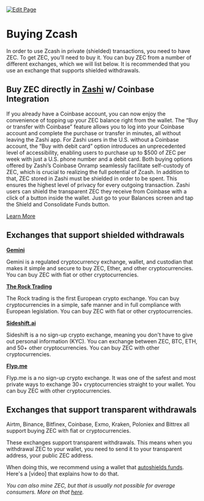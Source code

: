 <a href="https://github.com/zechub/zechub/edit/main/site/Using_Zcash/Buying_ZEC.md" target="_blank">
  <img src="https://img.shields.io/badge/Edit-blue" alt="Edit Page"/>
</a>


# Buying Zcash

In order to use Zcash in private (shielded) transactions, you need to have ZEC. To get ZEC, you'll need to buy it. You can buy ZEC from a number of different exchanges, which we will list below. It is recommended that you use an exchange that supports shielded withdrawals.

## Buy ZEC directly in [Zashi](https://electriccoin.co/zashi/) w/ Coinbase Integration

If you already have a Coinbase account, you can now enjoy the convenience of topping up your ZEC balance right from the wallet. The “Buy or transfer with Coinbase” feature allows you to log into your Coinbase account and complete the purchase or transfer in minutes, all without leaving the Zashi app. For Zashi users in the U.S. without a Coinbase account, the “Buy with debit card” option introduces an unprecedented level of accessibility, enabling users to purchase up to $500 of ZEC per week with just a U.S. phone number and a debit card. Both buying options offered by Zashi’s Coinbase Onramp seamlessly facilitate self-custody of ZEC, which is crucial to realizing the full potential of Zcash. In addition to that, ZEC stored in Zashi must be shielded in order to be spent. This ensures the highest level of privacy for every outgoing transaction. Zashi users can shield the transparent ZEC they receive from Coinbase with a click of a button inside the wallet. Just go to your Balances screen and tap the Shield and Consolidate Funds button.

[Learn More](https://x.com/ElectricCoinCo/status/1836792480001388765)


## Exchanges that support shielded withdrawals

**[Gemini](https://www.gemini.com)**

Gemini is a regulated cryptocurrency exchange, wallet, and custodian that makes it simple and secure to buy ZEC, Ether, and other cryptocurrencies. You can buy ZEC with fiat or other cryptocurrencies.

**[The Rock Trading]()**

The Rock trading is the first European crypto exchange. You can buy cryptocurrencies in a simple, safe manner and in full compliance with European legislation. You can buy ZEC with fiat or other cryptocurrencies.

**[Sideshift.ai](https://sideshift.ai)**

Sideshift is a no sign-up crypto exchange, meaning you don't have to give out personal information (KYC). You can exchange between ZEC, BTC, ETH, and 50+ other cryptocurrencies. You can buy ZEC with other cryptocurrencies.

**[Flyp.me](https://flyp.me)**	

Flyp.me is a no sign-up crypto exchange. It was one of the safest and most private ways to exchange 30+ cryptocurrencies straight to your wallet. You can buy ZEC with other cryptocurrencies.

## Exchanges that support transparent withdrawals

Airtm, Binance, Bitfinex, Coinbase, Exmo, Kraken, Poloniex and Bittrex all support buying ZEC with fiat or cryptocurrencies.

These exchanges support transparent withdrawals. This means when you withdrawal ZEC to your wallet, you need to send it to your transparent address, your public ZEC address. 

When doing this, we recommend using a wallet that [autoshields funds](https://electriccoin.co/blog/new-releases-to-help-enable-zcash-shielded-by-default/). Here's a [video] that explains how to do that.

_You can also mine ZEC, but that is usually not possible for average consumers. More on that [here](https://www.genesis-mining.com/zcash-mining-guide)._
